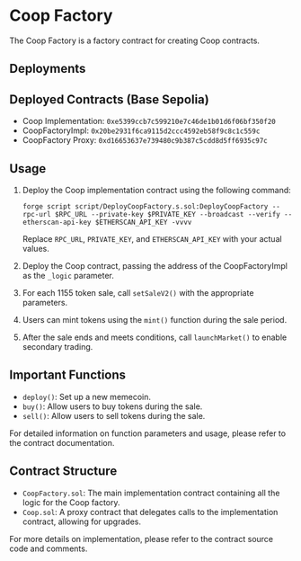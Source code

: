 # Coop Factory

The Coop Factory is a factory contract for creating Coop contracts.

## Deployments

## Deployed Contracts (Base Sepolia)

- Coop Implementation: `0xe5399ccb7c599210e7c46de1b01d6f06bf350f20`
- CoopFactoryImpl: `0x20be2931f6ca9115d2ccc4592eb58f9c8c1c559c`
- CoopFactory Proxy: `0xd16653637e739480c9b387c5cdd8d5ff6935c97c`

## Usage

1. Deploy the Coop implementation contract using the following command:

   ```
   forge script script/DeployCoopFactory.s.sol:DeployCoopFactory --rpc-url $RPC_URL --private-key $PRIVATE_KEY --broadcast --verify --etherscan-api-key $ETHERSCAN_API_KEY -vvvv
   ```

   Replace `RPC_URL`, `PRIVATE_KEY`, and `ETHERSCAN_API_KEY` with your actual values.

2. Deploy the Coop contract, passing the address of the CoopFactoryImpl as the `_logic` parameter.
3. For each 1155 token sale, call `setSaleV2()` with the appropriate parameters.
4. Users can mint tokens using the `mint()` function during the sale period.
5. After the sale ends and meets conditions, call `launchMarket()` to enable secondary trading.

## Important Functions

- `deploy()`: Set up a new memecoin.
- `buy()`: Allow users to buy tokens during the sale.
- `sell()`: Allow users to sell tokens during the sale.

For detailed information on function parameters and usage, please refer to the contract documentation.

## Contract Structure

- `CoopFactory.sol`: The main implementation contract containing all the logic for the Coop factory.
- `Coop.sol`: A proxy contract that delegates calls to the implementation contract, allowing for upgrades.

For more details on implementation, please refer to the contract source code and comments.
